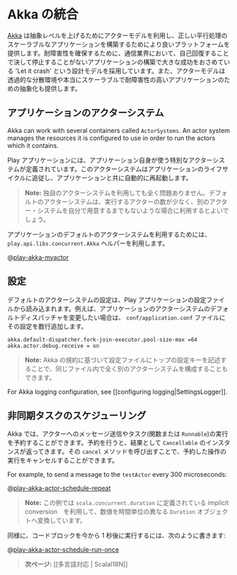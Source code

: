 <!--- Copyright (C) 2009-2013 Typesafe Inc. <http://www.typesafe.com> -->
<!--
# Integrating with Akka
-->
# Akka の統合

<!--
[Akka](http://akka.io/) uses the Actor Model to raise the abstraction level and provide a better platform to build correct concurrent and scalable applications. For fault-tolerance it adopts the ‘Let it crash’ model, which has been used with great success in the telecoms industry to build applications that self-heal - systems that never stop. Actors also provide the abstraction for transparent distribution and the basis for truly scalable and fault-tolerant applications.
-->
[Akka](http://akka.io/) は抽象レベルを上げるためにアクターモデルを利用し、正しい平行処理のスケーラブルなアプリケーションを構築するためにより良いプラットフォームを提供します。耐障害性を確保するために、通信業界において、自己回復することで決して停止することがないアプリケーションの構築で大きな成功をおさめている 'Let it crash' という設計モデルを採用しています。また、アクターモデルは透過的な分散環境や本当にスケーラブルで耐障害性の高いアプリケーションのための抽象化も提供します。

<!--
## The application actor system
-->
## アプリケーションのアクターシステム

Akka can work with several containers called `ActorSystems`. An actor system manages the resources it is configured to use in order to run the actors which it contains. 

<!--
A Play application defines a special actor system to be used by the application. This actor system follows the application life-cycle and restarts automatically when the application restarts.
-->
Play アプリケーションには、アプリケーション自身が使う特別なアクターシステムが定義されています。このアクターシステムはアプリケーションのライフサイクルに追従し、アプリケーションと共に自動的に再起動します。

<!--
> **Note:** Nothing prevents you from using another actor system from within a Play application. The provided default is convenient if you only need to start a few actors without bothering to set-up your own actor system.
-->
> **Note:** 独自のアクターシステムを利用しても全く問題ありません。デフォルトのアクターシステムは、実行するアクターの数が少なく、別のアクター・システムを自分で用意するまでもないような場合に利用するとよいでしょう。

<!--
You can access the default application actor system using the `play.api.libs.concurrent.Akka` helper:
-->
アプリケーションのデフォルトのアクターシステムを利用するためには、`play.api.libs.concurrent.Akka` ヘルパーを利用します。

@[play-akka-myactor](code/ScalaAkka.scala)


<!--
## Configuration
-->
## 設定

<!--
The default actor system configuration is read from the Play application configuration file. For example, to configure the default dispatcher of the application actor system, add these lines to the `conf/application.conf` file:
-->
デフォルトのアクターシステムの設定は、Play アプリケーションの設定ファイルから読み込まれます。例えば、アプリケーションのアクターシステムのデフォルトディスパッチャを変更したい場合は、 `conf/application.conf` ファイルにその設定を数行追加します。

```
akka.default-dispatcher.fork-join-executor.pool-size-max =64
akka.actor.debug.receive = on
```

<!--
> **Note:** You can also configure any other actor system from the same file; just provide a top configuration key.
-->
> **Note:** Akka の規約に基づいて設定ファイルにトップの設定キーを記述することで、同じファイル内で全く別のアクターシステムを構成することもできます。

For Akka logging configuration, see [[configuring logging|SettingsLogger]].

<!--
## Scheduling asynchronous tasks
-->
## 非同期タスクのスケジューリング

<!--
You can schedule sending messages to actors and executing tasks (functions or `Runnable`). You will get a `Cancellable` back that you can call `cancel` on to cancel the execution of the scheduled operation.
-->
Akka では、アクターへのメッセージ送信やタスク(関数または `Runnable`)の実行を予約することができます。予約を行うと、結果として `Cancellable` のインスタンスが返ってきます。その `cancel` メソッドを呼び出すことで、予約した操作の実行をキャンセルすることができます。

For example, to send a message to the `testActor` every 300 microseconds:

@[play-akka-actor-schedule-repeat](code/ScalaAkka.scala)

<!--
> **Note:** This example uses implicit conversions defined in `scala.concurrent.duration` to convert numbers to `Duration` objects with various time units.
-->
> **Note:** この例では `scala.concurrent.duration` に定義されている implicit conversion　を利用して、数値を時間単位の異なる `Duration` オブジェクトへ変換しています。

<!--
Similarly, to run a block of code one seconds from now:
-->
同様に、コードブロックを今から 1 秒後に実行するには、次のように書きます:

@[play-akka-actor-schedule-run-once](code/ScalaAkka.scala)

<!--
> **Next:** [[Internationalization | ScalaI18N]]
-->
> **次ページ:** [[多言語対応 | ScalaI18N]]
